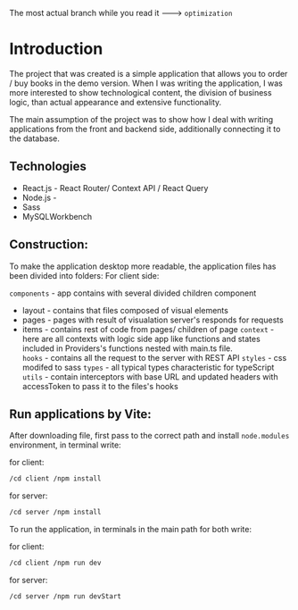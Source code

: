 The most actual branch while you read it ---> ```optimization``` 


# Introduction

The project that was created is a simple application that allows you to order / buy books in the demo version.
When I was writing the application, I was more interested to show technological content, the division of business logic, than actual appearance and extensive functionality.

The main assumption of the project was to show how I deal with writing applications from the front and backend side, additionally connecting it to the database.

## Technologies

- React.js - React Router/ Context API / React Query
- Node.js - 
- Sass 
- MySQLWorkbench

## Construction:

To make the application desktop more readable, the application files has been divided into folders:
For client side: 

```components``` - app contains with several divided children component 
  - layout - contains that files composed of visual elements 
  - pages - pages with result of visualation server's responds for requests  
  - items - contains rest of code from pages/ children of page
```context``` - here are all contexts with logic side app like functions and states included in Providers's functions nested with main.ts file.  
```hooks```  - contains all the request to the server with REST API 
```styles``` - css modifed to sass 
```types```  - all typical types characteristic for typeScript
```utils``` - contain interceptors with base URL and updated headers with accessToken to pass it to the files's hooks


## Run applications by Vite:

After downloading file, first pass to the correct path and install ```node.modules``` environment, in terminal write: 

for client: 
```bash
/cd client /npm install
```
for server: 

```bash
/cd server /npm install
```

To run the application, in terminals in the main path for both write: 

for client: 
```bash
/cd client /npm run dev
```
for server: 

```bash
/cd server /npm run devStart
```

